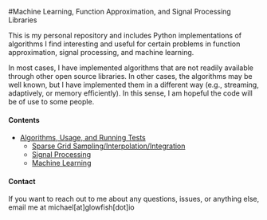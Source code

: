 #Machine Learning, Function Approximation, and Signal Processing Libraries

This is my personal repository and includes Python implementations of algorithms I find interesting and useful for certain
problems in function approximation, signal processing, and machine learning.

In most cases, I have implemented algorithms that are not readily available through other open source libraries. In other
cases, the algorithms may be well known, but I have implemented them in a different way (e.g., streaming, adaptively, or
memory efficiently). In this sense, I am hopeful the code will be of use to some people.

#### Contents ####
* [Algorithms, Usage, and Running Tests](#Algorithms)
    * [Sparse Grid Sampling/Interpolation/Integration](/code/Sparse_Grid_Interpolation/README.md)
    * [Signal Processing](/code/Signal_Processing/README.md)
    * [Machine Learning](/code/Machine_Learning/README.md)

#### Contact ####
If you want to reach out to me about any questions, issues, or anything else, email me at michael[at]glowfish[dot]io

